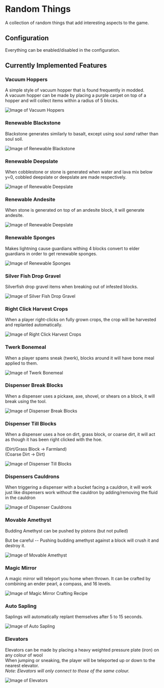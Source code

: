 # Random Things

A collection of random things that add interesting aspects to the game.

## Configuration

Everything can be enabled/disabled in the configuration.

## Currently Implemented Features

### Vacuum Hoppers

A simple style of vacuum hopper that is found frequently in modded.  
A vacuum hopper can be made by placing a purple carpet on top of a hopper
and will collect items within a radius of 5 blocks.

![Image of Vacuum Hoppers](./img/vacuum-hoppers.png)

### Renewable Blackstone

Blackstone generates similarly to basalt, except using soul *sand* rather than soul soil.

![Image of Renewable Blackstone](./img/blackstone-generation.png)

### Renewable Deepslate

When cobblestone or stone is generated when water and lava mix below y=0,
cobbled deepslate or deepslate are made respectively.

![Image of Renewable Deepslate](./img/deepslate-generation.png)

### Renewable Andesite

When stone is generated on top of an andesite block, it will generate andesite.

![Image of Renewable Deepslate](./img/renewable-andesite.png)

### Renewable Sponges

Makes lightning cause guardians withing 4 blocks convert to elder guardians in order to get renewable sponges.

![Image of Renewable Sponges](./img/elder-guardian-lightning.png)

### Silver Fish Drop Gravel

Silverfish drop gravel items when breaking out of infested blocks.

![Image of Silver Fish Drop Gravel](./img/silverfish-gravel.png)

### Right Click Harvest Crops

When a player right-clicks on fully grown crops, the crop will be harvested and replanted automatically.

![Image of Right Click Harvest Crops](./img/crop-harvest.png)

### Twerk Bonemeal

When a player spams sneak (twerk), blocks around it will have bone meal applied to them.

![Image of Twerk Bonemeal](./img/twerk-bonemeal.png)

### Dispenser Break Blocks

When a dispenser uses a pickaxe, axe, shovel, or shears on a block, it will break using the tool.

![Image of Dispenser Break Blocks](./img/dispsenser-break.png)

### Dispenser Till Blocks

When a dispenser uses a hoe on dirt, grass block, or coarse dirt, it will act as though it has been right clicked with
the hoe.

(Dirt/Grass Block -> Farmland)  
(Coarse Dirt -> Dirt)

![Image of Dispenser Till Blocks](./img/dispenser-till.png)

### Dispensers Cauldrons

When triggering a dispenser with a bucket facing a cauldron, it will work just like dispensers work without the cauldron by adding/removing the fluid in the cauldron

![Image of Dispenser Cauldrons](./img/dispenser-cauldrons.png)

### Movable Amethyst

Budding Amethyst can be pushed by pistons (but not pulled)

But be careful -- Pushing budding amethyst against a block will crush it and destroy it.

![Image of Movable Amethyst](./img/movable-amethyst.png)

### Magic Mirror

A magic mirror will teleport you home when thrown.  It can be crafted by combining an ender pearl, a compass, and 16 levels.

![Image of Magic Mirror Crafting Recipe](./img/magic-mirror-craft.png)

### Auto Sapling

Saplings will automatically replant themselves after 5 to 15 seconds.

![Image of Auto Sapling](./img/auto-sapling.png)

### Elevators

Elevators can be made by placing a heavy weighted pressure plate (iron) on any colour of wool  
When jumping or sneaking, the player will be teleported up or down to the nearest elevator.  
*Note: Elevators will only connect to those of the same colour.*

![Image of Elevators](./img/elevators.png)